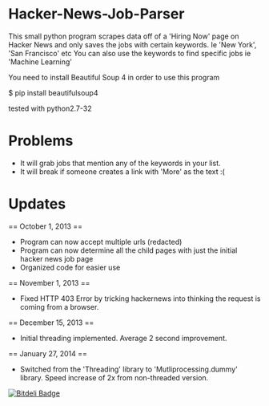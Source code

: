 Hacker-News-Job-Parser
======================

This small python program scrapes data off of a 'Hiring Now' page on Hacker News and only saves the jobs with certain keywords. Ie 'New York', 'San Francisco' etc
You can also use the keywords to find specific jobs ie 'Machine Learning'

You need to install Beautiful Soup 4 in order to use this program

$ pip install beautifulsoup4

tested with python2.7-32


Problems
========

- It will grab jobs that mention any of the keywords in your list.
- It will break if someone creates a link with 'More' as the text :(


Updates
=======

== October 1, 2013 ==
- Program can now accept multiple urls (redacted)
- Program can now determine all the child pages with just the initial hacker news job page
- Organized code for easier use

== November 1, 2013 ==
- Fixed HTTP 403 Error by tricking hackernews into thinking the request is coming from a browser.

== December 15, 2013 ==
- Initial threading implemented. Average 2 second improvement.

== January 27, 2014 ==
- Switched from the 'Threading' library to 'Mutliprocessing.dummy' library. Speed increase of 2x from non-threaded version.


[![Bitdeli Badge](https://d2weczhvl823v0.cloudfront.net/sunwooz/hacker-news-job-parser/trend.png)](https://bitdeli.com/free "Bitdeli Badge")

